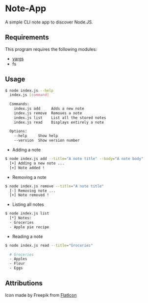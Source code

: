 # Note-App
A simple CLI note app to discover Node.JS.

## Requirements
This program requires the following modules:
 - [yargs](https://www.npmjs.com/package/yargs)
 - fs
 
## Usage
```bash
$ node index.js --help
  index.js [command]
  
  Commands:
    index.js add     Adds a new note
    index.js remove  Removes a note
    index.js list    List all the stored notes
    index.js read    Displays entirely a note
  
  Options:
    --help     Show help                                                 [boolean]
    --version  Show version number                                       [boolean]
```
- Adding a note
```bash
$ node index.js add --title="A note title" --body="A note body"
  [+] Adding a new note ...
  [+] Note added !
```
- Removing a note
```bash
$ node index.js remove --title="A note title"
  [-] Removing note ...
  [+] Note removed !
```
- Listing all notes
```bash
$ node index.js list
  [*] Notes:
  - Groceries
  - Apple pie recipe
```
- Reading a note
```bash
$ node index.js read --title="Groceries"
  
  # Groceries
  - Apples
  - Flour
  - Eggs
```

## Attributions
Icon made by Freepik from [FlatIcon](https://www.flaticon.com)